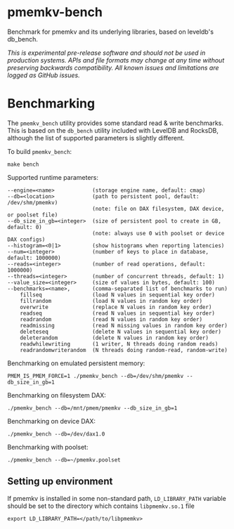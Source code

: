 # pmemkv-bench
Benchmark for pmemkv and its underlying libraries, based on leveldb's db_bench.

*This is experimental pre-release software and should not be used in
production systems. APIs and file formats may change at any time without
preserving backwards compatibility. All known issues and limitations
are logged as GitHub issues.*

# Benchmarking

The `pmemkv_bench` utility provides some standard read & write benchmarks. This is
based on the `db_bench` utility included with LevelDB and RocksDB, although the
list of supported parameters is slightly different.

To build `pmemkv_bench`:

```
make bench
```

Supported runtime parameters:

```
--engine=<name>            (storage engine name, default: cmap)
--db=<location>            (path to persistent pool, default: /dev/shm/pmemkv)
                           (note: file on DAX filesystem, DAX device, or poolset file)
--db_size_in_gb=<integer>  (size of persistent pool to create in GB, default: 0)
                           (note: always use 0 with poolset or device DAX configs)
--histogram=<0|1>          (show histograms when reporting latencies)
--num=<integer>            (number of keys to place in database, default: 1000000)
--reads=<integer>          (number of read operations, default: 1000000)
--threads=<integer>        (number of concurrent threads, default: 1)
--value_size=<integer>     (size of values in bytes, default: 100)
--benchmarks=<name>,       (comma-separated list of benchmarks to run)
    fillseq                (load N values in sequential key order)
    fillrandom             (load N values in random key order)
    overwrite              (replace N values in random key order)
    readseq                (read N values in sequential key order)
    readrandom             (read N values in random key order)
    readmissing            (read N missing values in random key order)
    deleteseq              (delete N values in sequential key order)
    deleterandom           (delete N values in random key order)
    readwhilewriting       (1 writer, N threads doing random reads)
    readrandomwriterandom  (N threads doing random-read, random-write)
```

Benchmarking on emulated persistent memory:

```
PMEM_IS_PMEM_FORCE=1 ./pmemkv_bench --db=/dev/shm/pmemkv --db_size_in_gb=1
```

Benchmarking on filesystem DAX:

```
./pmemkv_bench --db=/mnt/pmem/pmemkv --db_size_in_gb=1
```

Benchmarking on device DAX:

```
./pmemkv_bench --db=/dev/dax1.0
```

Benchmarking with poolset:

```
./pmemkv_bench --db=~/pmemkv.poolset
```

## Setting up environment

If pmemkv is installed in some non-standard path, `LD_LIBRARY_PATH` variable should be set
to the directory which contains `libpmemkv.so.1` file

```
export LD_LIBRARY_PATH=</path/to/libpmemkv>
```

